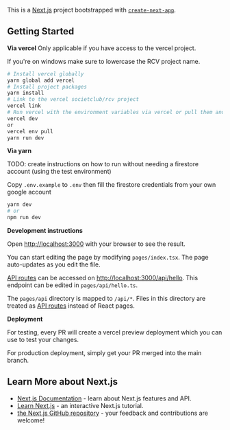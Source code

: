 This is a [Next.js](https://nextjs.org/) project bootstrapped with [`create-next-app`](https://github.com/vercel/next.js/tree/canary/packages/create-next-app).

## Getting Started

**Via vercel**
Only applicable if you have access to the vercel project.

If you're on windows make sure to lowercase the RCV project name.

```bash
# Install vercel globally
yarn global add vercel
# Install project packages
yarn install
# Link to the vercel societclub/rcv project
vercel link
# Run vercel with the environment variables via vercel or pull them and run manually
vercel dev
or
vercel env pull
yarn run dev
```

**Via yarn**

TODO: create instructions on how to run without needing a firestore account (using the test environment)

Copy `.env.example` to `.env` then fill the firestore credentials from your own google account

```bash
yarn dev
# or
npm run dev
```

**Development instructions**

Open [http://localhost:3000](http://localhost:3000) with your browser to see the result.

You can start editing the page by modifying `pages/index.tsx`. The page auto-updates as you edit the file.

[API routes](https://nextjs.org/docs/api-routes/introduction) can be accessed on [http://localhost:3000/api/hello](http://localhost:3000/api/hello). This endpoint can be edited in `pages/api/hello.ts`.

The `pages/api` directory is mapped to `/api/*`. Files in this directory are treated as [API routes](https://nextjs.org/docs/api-routes/introduction) instead of React pages.

**Deployment**

For testing, every PR will create a vercel preview deployment which you can use to test your changes.

For production deployment, simply get your PR merged into the main branch.

## Learn More about Next.js

- [Next.js Documentation](https://nextjs.org/docs) - learn about Next.js features and API.
- [Learn Next.js](https://nextjs.org/learn) - an interactive Next.js tutorial.
- [the Next.js GitHub repository](https://github.com/vercel/next.js/) - your feedback and contributions are welcome!
